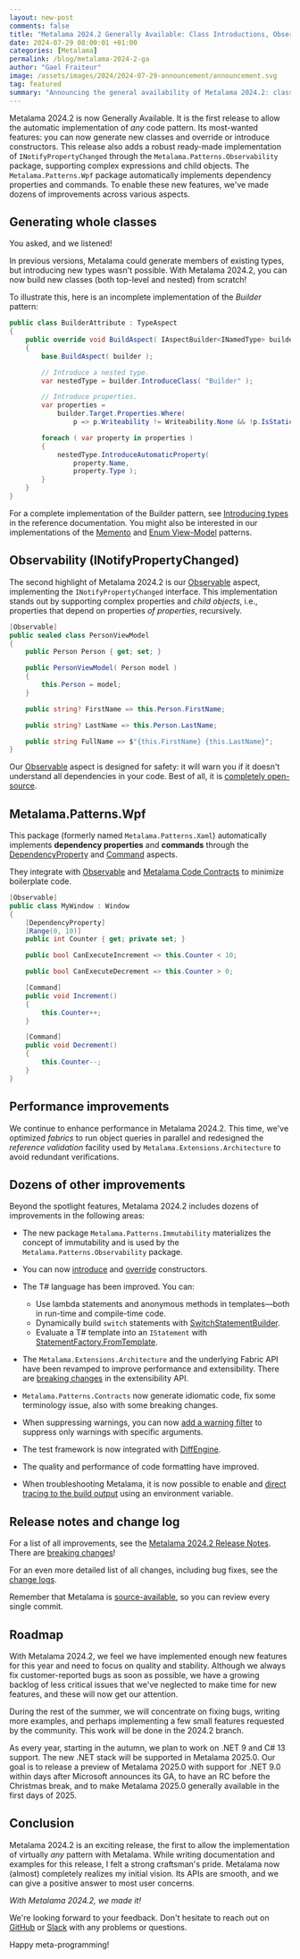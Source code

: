 ```yaml
---
layout: new-post
comments: false
title: "Metalama 2024.2 Generally Available: Class Introductions, Observability, and Much More"
date: 2024-07-29 08:00:01 +01:00
categories: [Metalama]
permalink: /blog/metalama-2024-2-ga
author: "Gael Fraiteur"
image: /assets/images/2024/2024-07-29-announcement/announcement.svg
tag: featured
summary: "Announcing the general availability of Metalama 2024.2: class introductions, constructor overriding and introductions, new ready-made INotifyPropertyChanged aspect, WPF aspects, and dozens of smaller improvements."
---
```


Metalama 2024.2 is now Generally Available. It is the first release to allow the automatic implementation of _any_ code pattern. Its most-wanted features: you can now generate new classes and override or introduce constructors. This release also adds a robust ready-made implementation of `INotifyPropertyChanged` through the `Metalama.Patterns.Observability` package, supporting complex expressions and child objects. The `Metalama.Patterns.Wpf` package automatically implements dependency properties and commands. To enable these new features, we've made dozens of improvements across various aspects.

## Generating whole classes

You asked, and we listened!

In previous versions, Metalama could generate members of existing types, but introducing new types wasn't possible. With Metalama 2024.2, you can now build new classes (both top-level and nested) from scratch!

To illustrate this, here is an incomplete implementation of the _Builder_ pattern:

```cs
public class BuilderAttribute : TypeAspect
{
    public override void BuildAspect( IAspectBuilder<INamedType> builder )
    {
        base.BuildAspect( builder );

        // Introduce a nested type.
        var nestedType = builder.IntroduceClass( "Builder" );

        // Introduce properties.
        var properties =
            builder.Target.Properties.Where(
                p => p.Writeability != Writeability.None && !p.IsStatic );

        foreach ( var property in properties )
        {
            nestedType.IntroduceAutomaticProperty(
                property.Name,
                property.Type );
        }
    }
}
```

For a complete implementation of the Builder pattern, see [Introducing types](https://doc.postsharp.net/metalama/conceptual/aspects/advising/introducing-types) in the reference documentation. You might also be interested in our implementations of the [Memento](https://doc.postsharp.net/metalama/examples/memento) and [Enum View-Model](https://doc.postsharp.net/metalama/examples/enum-viewmodel) patterns.

## Observability (INotifyPropertyChanged)

The second highlight of Metalama 2024.2 is our [Observable](https://doc.postsharp.net/metalama/patterns/observability/observabilty) aspect, implementing the `INotifyPropertyChanged` interface. This implementation stands out by supporting complex properties and _child objects_, i.e., properties that depend on properties _of properties_, recursively.

```cs
[Observable]
public sealed class PersonViewModel
{
    public Person Person { get; set; }

    public PersonViewModel( Person model )
    {
        this.Person = model;
    }

    public string? FirstName => this.Person.FirstName;

    public string? LastName => this.Person.LastName;

    public string FullName => $"{this.FirstName} {this.LastName}";
}
```

Our [Observable](https://doc.postsharp.net/metalama/patterns/observability) aspect is designed for safety: it will warn you if it doesn't understand all dependencies in your code. Best of all, it is [completely open-source](https://github.com/postsharp/Metalama.Patterns/tree/release/2024.2/src/Metalama.Patterns.Observability).

## Metalama.Patterns.Wpf

This package (formerly named `Metalama.Patterns.Xaml`) automatically implements **dependency properties** and **commands** through the [DependencyProperty](https://doc.postsharp.net/metalama/patterns/wpf/dependency-property) and [Command](https://doc.postsharp.net/metalama/patterns/wpf/command) aspects.

They integrate with [Observable](https://doc.postsharp.net/metalama/patterns/observability) and [Metalama Code Contracts](https://doc.postsharp.net/metalama/patterns/contracts) to minimize boilerplate code.

```cs
[Observable]
public class MyWindow : Window
{
    [DependencyProperty]
    [Range(0, 10)]
    public int Counter { get; private set; }

    public bool CanExecuteIncrement => this.Counter < 10;

    public bool CanExecuteDecrement => this.Counter > 0;

    [Command]
    public void Increment()
    {
        this.Counter++;
    }

    [Command]
    public void Decrement()
    {
        this.Counter--;
    }
}
```

## Performance improvements

We continue to enhance performance in Metalama 2024.2. This time, we've optimized _fabrics_ to run object queries in parallel and redesigned the _reference validation_ facility used by `Metalama.Extensions.Architecture` to avoid redundant verifications.

## Dozens of other improvements

Beyond the spotlight features, Metalama 2024.2 includes dozens of improvements in the following areas:

* The new package `Metalama.Patterns.Immutability` materializes the concept of immutability and is used by the `Metalama.Patterns.Observability` package.
* You can now [introduce](https://doc.postsharp.net/metalama/api/metalama-framework-advising-adviserextensions-introduceconstructor) and [override](https://doc.postsharp.net/metalama/conceptual/aspects/advising/overriding-constructors) constructors.
* The T# language has been improved. You can:
    * Use lambda statements and anonymous methods in templates—both in run-time and compile-time code.
    * Dynamically build `switch` statements with [SwitchStatementBuilder](https://doc.postsharp.net/metalama/api/metalama-framework-code-syntaxbuilders-switchstatementbuilder).
    * Evaluate a T# template into an `IStatement` with [StatementFactory.FromTemplate](https://doc.postsharp.net/metalama/api/metalama-framework-code-syntaxbuilders-statementfactory-fromtemplate).

* The `Metalama.Extensions.Architecture` and the underlying Fabric API have been revamped to improve performance and extensibility. There are [breaking changes](https://doc.postsharp.net/metalama/conceptual/release-notes/release-notes-2024-2#breaking-changes) in the extensibility API.
* `Metalama.Patterns.Contracts` now generate idiomatic code, fix some terminology issue, also with some breaking changes.
* When suppressing warnings, you can now [add a warning filter](https://doc.postsharp.net/metalama/api/metalama-framework-diagnostics-suppressiondefinition-withfilter) to suppress only warnings with specific arguments.
* The test framework is now integrated with [DiffEngine](https://github.com/VerifyTests/DiffEngine).
* The quality and performance of code formatting have improved.
* When troubleshooting Metalama, it is now possible to enable and [direct tracing to the build output](https://doc.postsharp.net/metalama/conceptual/configuration/troubleshooting-unattended-build) using an environment variable.

## Release notes and change log

For a list of all improvements, see the [Metalama 2024.2 Release Notes](https://doc.postsharp.net/metalama/conceptual/release-notes/release-notes-2024-2). There are [breaking changes](https://doc.postsharp.net/metalama/conceptual/release-notes/release-notes-2024-2#breaking-changes)!

For an even more detailed list of all changes, including bug fixes, see the [change logs](https://github.com/orgs/postsharp/discussions/categories/changelog).

Remember that Metalama is [source-available](https://github.com/postsharp/Metalama), so you can review every single commit.

## Roadmap

With Metalama 2024.2, we feel we have implemented enough new features for this year and need to focus on quality and stability. Although we always fix customer-reported bugs as soon as possible, we have a growing backlog of less critical issues that we've neglected to make time for new features, and these will now get our attention.

During the rest of the summer, we will concentrate on fixing bugs, writing more examples, and perhaps implementing a few small features requested by the community. This work will be done in the 2024.2 branch.

As every year, starting in the autumn, we plan to work on .NET 9 and C# 13 support. The new .NET stack will be supported in Metalama 2025.0. Our goal is to release a preview of Metalama 2025.0 with support for .NET 9.0 within days after Microsoft announces its GA, to have an RC before the Christmas break, and to make Metalama 2025.0 generally available in the first days of 2025.

## Conclusion

Metalama 2024.2 is an exciting release, the first to allow the implementation of virtually _any_ pattern with Metalama. While writing documentation and examples for this release, I felt a strong craftsman's pride. Metalama now (almost) completely realizes my initial vision. Its APIs are smooth, and we can give a positive answer to most user concerns.

_With Metalama 2024.2, we made it!_

We're looking forward to your feedback. Don't hesitate to reach out on [GitHub](https://github.com/orgs/postsharp/discussions) or [Slack](https://www.postsharp.net/slack) with any problems or questions.

Happy meta-programming!
